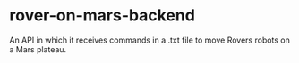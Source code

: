 # rover-on-mars-backend
An API in which it receives commands in a .txt file to move Rovers robots on a Mars plateau.
